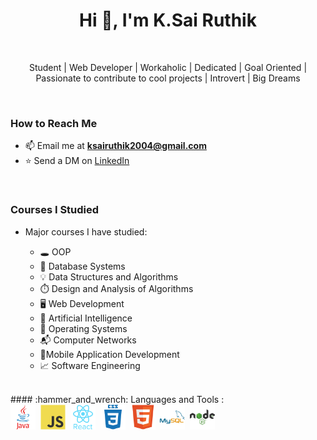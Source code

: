 <h1 align="center">Hi 👋, I'm K.Sai Ruthik</h1>

<br/>

<p align="center">
Student | Web Developer | Workaholic | Dedicated | Goal Oriented | Passionate to contribute to cool projects | Introvert | Big Dreams</p> 

<br />





### How to Reach Me

- 📫 Email me at **ksairuthik2004@gmail.com**
- ⭐ Send a DM on [LinkedIn](https://www.linkedin.com/in/k-sai-ruthik-516a32246/)

<br />

### Courses I Studied

- Major courses I have studied:

    - 🕳️ OOP
    - 📁 Database Systems
    - 💡 Data Structures and Algorithms
    - ⏱️ Design and Analysis of Algorithms
    - 🖥️ Web Development
    - 🤖 Artificial Intelligence
    - 🧵 Operating Systems
    - 📬 Computer Networks
    - 📱Mobile Application Development
    - 📈 Software Engineering

<br />
#### :hammer_and_wrench: Languages and Tools :
<div>
  <img src="https://github.com/devicons/devicon/blob/master/icons/java/java-original-wordmark.svg" title="Java" alt="Java" width="40" height="40"/>&nbsp;
  <img src="https://github.com/devicons/devicon/blob/master/icons/javascript/javascript-original.svg" title="JavaScript" alt="JavaScript" width="40" height="40"/>&nbsp;
  <img src="https://github.com/devicons/devicon/blob/master/icons/react/react-original-wordmark.svg" title="React" alt="React" width="40" height="40"/>&nbsp;
  <img src="https://github.com/devicons/devicon/blob/master/icons/css3/css3-plain-wordmark.svg"  title="CSS3" alt="CSS" width="40" height="40"/>&nbsp;
  <img src="https://github.com/devicons/devicon/blob/master/icons/html5/html5-original.svg" title="HTML5" alt="HTML" width="40" height="40"/>&nbsp;
  <img src="https://github.com/devicons/devicon/blob/master/icons/mysql/mysql-original-wordmark.svg" title="MySQL"  alt="MySQL" width="40" height="40"/>&nbsp;
  <img src="https://github.com/devicons/devicon/blob/master/icons/nodejs/nodejs-original-wordmark.svg" title="NodeJS" alt="NodeJS" width="40" height="40"/>&nbsp;




<br /><br /><br /><br /><br /><br />
----
